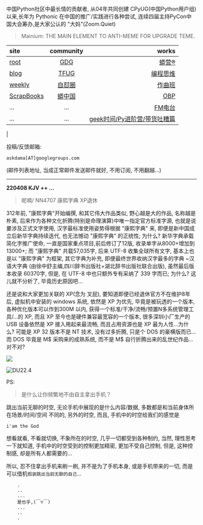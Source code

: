 中国Python社区中最长情的贡献者, 从04年共同创建 CPyUG(中国Python用户组)以来,长年为 Pythonic 在中国的推广/实践进行各种尝试, 连续四届主持PyCon中国大会筹办,是大家公认的 "大妈"(Zoom.Quiet)

> Mainium: THE MAIN ELEMENT TO ANTI-MEME FOR UPGRADE TEME.

| site | community | works |
| :-----| :----: | ----: |
| [root](http://zoomquiet.io/) | [GDG](https://blog.zhgdg.org/) | [蟒营®](https://doc.101.camp/) |
| [blog](https://blog.zoomquiet.io/pages/zoomquiet.html) | [TFUG](http://zh.tfug.world/) | [编程思维](https://py.101.camp/) |
| [weekly](http://weekly.pychina.org/) | [自怼圈](https://du.101.camp/) | [作曲班](https://mu.101.camp/) |
| [ScrapBooks](https://zoomquiet.io/collection.html) | [蟒中国](https://pychina.org/) | [OBP](https://zoomquiet.io/obp/index.html) |
| ... | ... | [FM电台](https://fm.101.camp/) |
| ... | ... | [geek时间/Py进阶营/带货吐糟篇](https://fm.101.camp/2020/geek2py-dama.html) 
 |


投稿/反馈邮箱:

    askdama[AT]googlegroups.com

(邮件列表地址, 
当成正常邮件发送邮件就好, 不用订阅, 不用翻越...)



---------------------------------------------------
**220408 KJV ++ ...**


> 呢喃/ NN4707 康熙字典 XP退休





312年前, "康熙字典"开始编撰, 和其它伟大作品类似, 野心越是大的作品, 名称越是朴素, 后来作为各种文化折腾(特别是命理演算)中唯一指定官方标准字源, 也就是说嘦涉及正式文字使用, 汉字最标准使用姿势得根据 "康熙字典" 来, 即便是新中国成立后新华字典持续迭代, 也无法憾动 "康熙字典" 的正统性; 为什么? 新华字典承载简化字推广使命, 一直是国家重点项目,前后修订了12版, 收录单字从8000+增加到 13000+; 而 "康熙字典" 共载57,035字, 后来 UTF-8 收集全球所有文字, 基本上也是以  "康熙字典" 为框架, 其它字典为补充, 即便最终世界收纳汉字最多的字典 ~汉语大字典 (由徐中舒主编,四川辞书出版社+湖北辞书出版社联合出版), 虽然最后版本收录 60370字, 但是, 在 UTF-8 中也只额外专有采纳了 339 字而已; 为什么? 这儿就不分析了, 毕竟历史原因吧...

还是说和大家更加关联的 XP(念为 叉屁), 要知道即便已经退休官方不在维护8年后, 虚拟机中安装的 windows 系统, 依然是 XP 为优先, 毕竟是被玩透的一个版本, 各种优化版本可以作到300M 以内, 获得一个标准/干净/流畅/预置N多系统管理工具/...的 XP, 而且 XP 至今也是硬件兼容最宽容的一个版本, 很多深圳小厂生产的 USB 设备依然是 XP 接入用起来最流畅, 而且占用资源也是 XP 最为人性...为什么? 可能是 XP 32 版本不是 NT 技术, 没有过多折腾, 只是个 DOS 的豪横版而已...而 DOS 毕竟是 M$ 采购来的成熟系统, 而不是 M$ 自行折腾出来的乱世纪作品...对不对?
​


![](https://ipic.zoomquiet.top/2022-04-07-zq42-today-card-2204.008.jpeg)






![DU22.4](https://ipic.zoomquiet.top/2022-03-31-220331DU6y_zip.jpg!/fw/420)





PS:
> 是什么让你频繁地不由自主拿出手机？

跳出当前无聊的时空,
无论手机中展现的是什么内容/数据,
多数都是和当前身体所在场景/时间/空间 不同的,
另外的时空,
而且, 手机中的时空给我们的感觉是

    i'am the God

想看就看, 不看就切换,
不象所在的时空, 几乎一切都受到各种制约,
当然,
理性思考一下就知道,
手机中的时空受到的控制更加精密, 更加不受自己控制,
但是, 这种控制感,
却是所有人都需要的...

所以, 
忍不住拿出手机来刷一刷,
并不是为了手机本身, 或是手机带来的一切,
而是可以借机`假装跳出当前无聊的自己`...



```
    .
    ..
    ...
    是也乎,(￣▽￣)
    ...
    ..
    .
```


